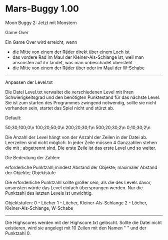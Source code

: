 Mars-Buggy 1.00
==========

Moon Buggy 2: Jetzt mit Monstern


Game Over

Ein Game Over wird erreicht, wenn
- die Mitte von einem der Räder direkt über einem Loch ist
- das vordere Rad im Maul der Kleiner-Als-Schlange ist, weil man ansonsten auf ihr landet, was man unbeschadet übersteht
- die Mitte von einem der Räder über oder im Maul der W-Schabe

-------------------------------------------------------------------------------------------------------------

Anpassen der Level.txt

Die Datei Level.txt verwaltet die verschiedenen Level mit ihren Schwierigkeitsgrad und den benötigten Punktestand für das nächste Level. Sie ist zum starten des Programmes zwingend notwendig, sollte sie nicht vorhanden sein, startet das Spiel nicht und stürzt ab.

Default:

50;30;100;0\n
100;20;50;0\n
200;20;30;1\n
500;20;30;2\n
0;10;30;2\n

Die Anzahl der Level hängt von der Anzahl der Zeilen in der Datei ab. Leerzeilen sind nicht möglich. In jeder Zeile müssen 4 Ganzzahlen stehen die mit ; abgetrennt sind. Die erste Zeile ist das erste Level und so weiter.

Die Bedeutung der Zahlen:

erforderliche Punktzahl;mindest Abstand der Objekte; maximaler Abstand der Objekte; Objektstufe

Die erforderliche Punktzahl sollte größer sein, als die des Levels davor, ansonsten würde das Level einfach übersprungen werden. Nur die Punktzahl des letzten Levels ist unwichtig.

Objektstufen:
0 - Löcher
1 - Löcher, Kleiner-Als-Schlange
2 - Löcher, Kleiner-Als-Schlange, W-Schabe

------------------------------------------------------------------------------------------------------------

Die Highscores
werden mit der Highscore.txt gelöscht. Sollte die Datei nicht existieren, wird sie angelegt mit 10 Zeilen mit den Namen " " und der Punktzahl 0.
